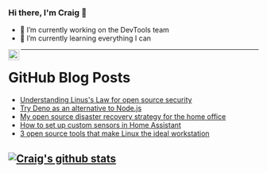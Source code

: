 ### Hi there, I'm Craig 👋

<!--
**CraigTeelFugro/CraigTeelFugro** is a ✨ _special_ ✨ repository because its `README.md` (this file) appears on your GitHub profile.

Here are some ideas to get you started:
-->

- 🔭 I’m currently working on the DevTools team
- 🌱 I’m currently learning everything I can

[<img align="left" alt="Craig Teel | LinkedIn" width="22px" src="https://cdn.jsdelivr.net/npm/simple-icons@v3/icons/linkedin.svg" />][linkedin]

---

# GitHub Blog Posts

<!-- BLOG-POST-LIST:START -->
- [Understanding Linus&#039;s Law for open source security](https://opensource.com/article/21/2/open-source-security)
- [Try Deno as an alternative to Node.js](https://opensource.com/article/21/2/deno)
- [My open source disaster recovery strategy for the home office](https://opensource.com/article/21/2/high-availability-home-office)
- [How to set up custom sensors in Home Assistant](https://opensource.com/article/21/2/home-assistant-custom-sensors)
- [3 open source tools that make Linux the ideal workstation](https://opensource.com/article/21/2/linux-workday)
<!-- BLOG-POST-LIST:END -->

## [![Craig's github stats](https://github-readme-stats.vercel.app/api?username=craigteelfugro)](https://github.com/anuraghazra/github-readme-stats)


[linkedin]: https://linkedin.com/in/craig-teel-b8786771
